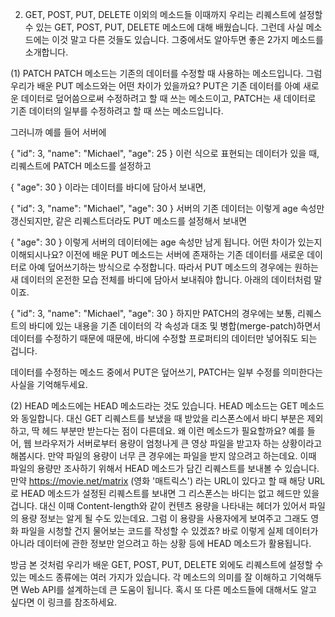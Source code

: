 2. GET, POST, PUT, DELETE 이외의 메소드들
이때까지 우리는 리퀘스트에 설정할 수 있는 GET, POST, PUT, DELETE 메소드에 대해 배웠습니다. 그런데 사실 메소드에는 이것 말고 다른 것들도 있습니다. 그중에서도 알아두면 좋은 2가지 메소드를 소개합니다.

(1) PATCH
PATCH 메소드는 기존의 데이터를 수정할 때 사용하는 메소드입니다. 그럼 우리가 배운 PUT 메소드와는 어떤 차이가 있을까요? 
PUT은 기존 데이터를 아예 새로운 데이터로 덮어씀으로써 수정하려고 할 때 쓰는 메소드이고, PATCH는 새 데이터로 기존 데이터의 일부를 수정하려고 할 때 쓰는 메소드입니다.

그러니까 예를 들어 서버에

{
  "id": 3,
  "name": "Michael",
  "age": 25
}
이런 식으로 표현되는 데이터가 있을 때, 리퀘스트에 PATCH 메소드를 설정하고

{
  "age": 30
}
이라는 데이터를 바디에 담아서 보내면,

{
  "id": 3,
  "name": "Michael",
  "age": 30
}
서버의 기존 데이터는 이렇게 age 속성만 갱신되지만, 같은 리퀘스트더라도 PUT 메소드를 설정해서 보내면

{
  "age": 30
}
이렇게 서버의 데이터에는 age 속성만 남게 됩니다. 어떤 차이가 있는지 이해되시나요? 
이전에 배운 PUT 메소드는 서버에 존재하는 기존 데이터를 새로운 데이터로 아예 덮어쓰기하는 방식으로 수정합니다. 따라서 PUT 메소드의 경우에는 원하는 새 데이터의 온전한 모습 전체를 바디에 담아서 보내줘야 합니다. 아래의 데이터처럼 말이죠.

{
  "id": 3,
  "name": "Michael",
  "age": 30
}
하지만 PATCH의 경우에는 보통, 리퀘스트의 바디에 있는 내용을 기존 데이터의 각 속성과 대조 및 병합(merge-patch)하면서 데이터를 수정하기 때문에 때문에, 바디에 수정할 프로퍼티의 데이터만 넣어줘도 되는 겁니다.

데이터를 수정하는 메소드 중에서 PUT은 덮어쓰기, PATCH는 일부 수정를 의미한다는 사실을 기억해두세요.

(2) HEAD
메소드에는 HEAD 메소드라는 것도 있습니다. HEAD 메소드는 GET 메소드와 동일합니다. 대신 GET 리퀘스트를 보냈을 때 받았을 리스폰스에서 바디 부분은 제외하고, 딱 헤드 부분만 받는다는 점이 다른데요. 왜 이런 메소드가 필요할까요? 
예를 들어, 웹 브라우저가 서버로부터 용량이 엄청나게 큰 영상 파일을 받고자 하는 상황이라고 해봅시다. 만약 파일의 용량이 너무 큰 경우에는 파일을 받지 않으려고 하는데요. 이때 파일의 용량만 조사하기 위해서 HEAD 메소드가 담긴 리퀘스트를 보내볼 수 있습니다. 만약 https://movie.net/matrix (영화 '매트릭스') 라는 URL이 있다고 할 때 해당 URL로 HEAD 메소드가 설정된 리퀘스트를 보내면 그 리스폰스는 바디는 없고 헤드만 있을 겁니다. 대신 이때 Content-length와 같이 컨텐츠 용량을 나타내는 헤더가 있어서 파일의 용량 정보는 알게 될 수도 있는데요. 그럼 이 용량을 사용자에게 보여주고 그래도 영화 파일을 시청할 건지 물어보는 코드를 작성할 수 있겠죠? 바로 이렇게 실제 데이터가 아니라 데이터에 관한 정보만 얻으려고 하는 상황 등에 HEAD 메소드가 활용됩니다.

방금 본 것처럼 우리가 배운 GET, POST, PUT, DELETE 외에도 리퀘스트에 설정할 수 있는 메소드 종류에는 여러 가지가 있습니다. 각 메소드의 의미를 잘 이해하고 기억해두면 Web API를 설계하는데 큰 도움이 됩니다. 혹시 또 다른 메소드들에 대해서도 알고 싶다면 이 링크를 참조하세요.
